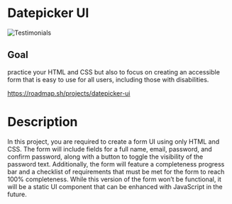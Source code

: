 # Datepicker UI

![Testimonials](./assets/img/Testimonials%20Screenshot.png)

## Goal

practice your HTML and CSS but also to focus on creating an accessible form that is easy to use for all users, including those with disabilities.

https://roadmap.sh/projects/datepicker-ui

# Description

In this project, you are required to create a form UI using only HTML and CSS. The form will include fields for a full name, email, password, and confirm password, along with a button to toggle the visibility of the password text. Additionally, the form will feature a completeness progress bar and a checklist of requirements that must be met for the form to reach 100% completeness. While this version of the form won’t be functional, it will be a static UI component that can be enhanced with JavaScript in the future.
